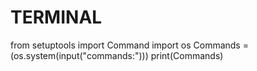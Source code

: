 # TERMINAL
from setuptools import Command import os  Commands = (os.system(input("commands:"))) print(Commands)
